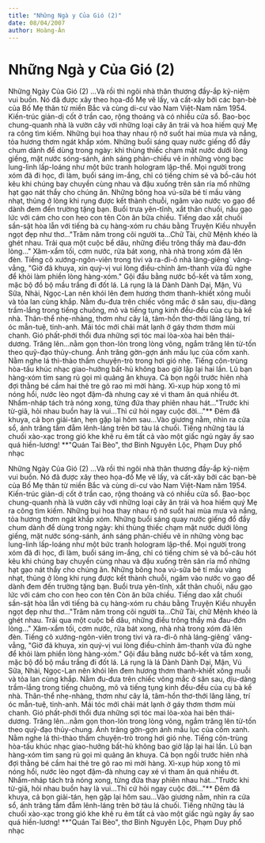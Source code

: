 ```yaml
---
title: "Những Ngà y Của Gió (2)"
date: 08/04/2007
author: Hoàng-Ân
---
```


# Những Ngà y Của Gió (2)

Những Ngày Của Gió (2)
     ...Và rồi thì ngôi nhà thân thương đầy-ắp kỷ-niệm vui buồn.  Nó đã được xây theo họa-đồ Mẹ vẽ lấy, và cất-xây bởi các bạn-bè của Bố Mẹ thân từ miền Bắc và cùng di-cư vào Nam Việt-Nam năm 1954. Kiến-trúc giản-dị cốt ở trần cao, rộng thoáng và có nhiều cửa sổ.  Bao-bọc chung-quanh nhà là vườn cây với những loại cây ăn trái và hoa hiếm quý Mẹ ra công tìm kiếm.  Những bụi hoa thay nhau rộ nở suốt hai mùa mưa và nắng, tỏa hương thơm ngát khắp xóm.
     Những buổi sáng quay nước giếng đổ đầy chum dành để dùng trong ngày: khi thùng thiếc chạm mặt nước dưới lòng giếng, mặt nước sóng-sánh, ánh sáng phản-chiếu vẽ in những vòng bạc lung-linh lấp-loáng như một bức tranh hologram lập-thể.  Mọi người trong xóm đã đi học, đi làm, buổi sáng im-ắng, chỉ có tiếng chim sẻ và bồ-câu hót kêu khi chúng bay chuyền cùng nhau và đậu xuống trên sân rỉa mổ những hạt gạo nát thẩy cho chúng ăn.  Những bông hoa vú-sữa bé tí mầu vàng nhạt, thủng ở lòng khi rụng được kết thành chuỗi, ngâm vào nước vo gạo để dành đem đến trường tặng bạn. 
     Buổi trưa yên-tĩnh, xắt thân chuối, nấu gạo lức với cám cho con heo con tên Còn ăn bữa chiều.  Tiếng dao xắt chuối sần-sật hòa lẫn với tiếng bà cụ hàng-xóm ru cháu bằng Truyện Kiều nhuyễn ngọt đẹp như thơ..."Trăm năm trong cõi người ta...Chữ Tài, chữ Mệnh khéo là ghét nhau.  Trải qua một cuộc bể dâu, những điều trông thấy mà đau-đớn lòng..."
     Xâm-xẩm tối, cơm nước, rửa bát xong, nhà nhà trong xóm đã lên đèn.  Tiếng cô xướng-ngôn-viên trong tivi và ra-đi-ô nhà láng-giêng` văng-vẳng, "Giờ đã khuya, xin quý-vị vui lòng điều-chỉnh âm-thanh vừa đủ nghe để khỏi làm phiền lòng hàng-xóm."  Gội đầu bằng nước bồ-kết và tắm xong, mặc bộ đồ bộ mầu trắng đi đốt lá.  Lá rụng là lá Dành Dành Dại, Mận, Vú Sữa, Nhài, Ngọc-Lan nên khói lên đem hương thơm thanh-khiết xông muỗi và tỏa lan cùng khắp.  Nằm đu-đưa trên chiếc võng mắc ở sân sau, dịu-dàng trầm-lắng trong tiếng chuông, mõ và tiếng tụng kinh đều-đều của cụ bà kế nhà.  Thân-thể nhẹ-nhàng, thơm như cây lá, tâm-hồn thơ-thới lâng lâng, trí óc mẫn-tuệ, tinh-anh.  Mái tóc mới chải mát lạnh ở gáy thơm thơm mùi chanh.  Gió phất-phới thổi đưa những sợi tóc mai lòa-xòa hai bên thái-dương.
     Trăng lên...nằm gọn thon-lỏn trong lòng võng, ngắm trăng lên từ-tốn theo quỹ-đạo thủy-chung.  Ánh trăng gờn-gợn ánh mầu lục của cốm xanh.  Nằm nghe lá thì-thào thầm chuyện-trò trong hơi gió nhẹ.  Tiếng côn-trùng hòa-tấu khúc nhạc giao-hưởng bất-hủ không bao giờ lập lại hai lần.  Lũ bạn hàng-xóm tìm sang rủ gọi mì quảng ăn khuya.  Cả bọn ngồi trước hiên nhà đợi thằng bé cầm hai thẻ tre gõ rao mì mời hàng.  Xì-xụp húp xong tô mì nóng hổi, nước lèo ngọt đậm-đà nhưng cay xé vì tham ăn quá nhiều ớt.  Nhấm-nháp tách trà nóng xong, từng đứa thay phiên nhau hát..."Trước khi từ-giã, hỏi nhau buồn hay là vui...Thì cứ hỏi ngay cuộc đời..."**  Đêm đã khuya, cả bọn giải-tán, hẹn gặp lại hôm sau...Vào giương nằm, nhìn ra cửa sổ, ánh trăng tắm đẫm lênh-láng trên bờ tàu lá chuối.  Tiếng những tàu lá chuối xào-xạc trong gió khe khẽ ru êm tất cả vào một giấc ngủ ngày ấy sao quá hiền-lương!
**"Quán Tai Bèo", thơ Bình Nguyên Lộc, Phạm Duy phổ nhạc

Những Ngày Của Gió (2)
     ...Và rồi thì ngôi nhà thân thương đầy-ắp kỷ-niệm vui buồn.  Nó đã được xây theo họa-đồ Mẹ vẽ lấy, và cất-xây bởi các bạn-bè của Bố Mẹ thân từ miền Bắc và cùng di-cư vào Nam Việt-Nam năm 1954. Kiến-trúc giản-dị cốt ở trần cao, rộng thoáng và có nhiều cửa sổ.  Bao-bọc chung-quanh nhà là vườn cây với những loại cây ăn trái và hoa hiếm quý Mẹ ra công tìm kiếm.  Những bụi hoa thay nhau rộ nở suốt hai mùa mưa và nắng, tỏa hương thơm ngát khắp xóm.
     Những buổi sáng quay nước giếng đổ đầy chum dành để dùng trong ngày: khi thùng thiếc chạm mặt nước dưới lòng giếng, mặt nước sóng-sánh, ánh sáng phản-chiếu vẽ in những vòng bạc lung-linh lấp-loáng như một bức tranh hologram lập-thể.  Mọi người trong xóm đã đi học, đi làm, buổi sáng im-ắng, chỉ có tiếng chim sẻ và bồ-câu hót kêu khi chúng bay chuyền cùng nhau và đậu xuống trên sân rỉa mổ những hạt gạo nát thẩy cho chúng ăn.  Những bông hoa vú-sữa bé tí mầu vàng nhạt, thủng ở lòng khi rụng được kết thành chuỗi, ngâm vào nước vo gạo để dành đem đến trường tặng bạn. 
     Buổi trưa yên-tĩnh, xắt thân chuối, nấu gạo lức với cám cho con heo con tên Còn ăn bữa chiều.  Tiếng dao xắt chuối sần-sật hòa lẫn với tiếng bà cụ hàng-xóm ru cháu bằng Truyện Kiều nhuyễn ngọt đẹp như thơ..."Trăm năm trong cõi người ta...Chữ Tài, chữ Mệnh khéo là ghét nhau.  Trải qua một cuộc bể dâu, những điều trông thấy mà đau-đớn lòng..."
     Xâm-xẩm tối, cơm nước, rửa bát xong, nhà nhà trong xóm đã lên đèn.  Tiếng cô xướng-ngôn-viên trong tivi và ra-đi-ô nhà láng-giêng` văng-vẳng, "Giờ đã khuya, xin quý-vị vui lòng điều-chỉnh âm-thanh vừa đủ nghe để khỏi làm phiền lòng hàng-xóm."  Gội đầu bằng nước bồ-kết và tắm xong, mặc bộ đồ bộ mầu trắng đi đốt lá.  Lá rụng là lá Dành Dành Dại, Mận, Vú Sữa, Nhài, Ngọc-Lan nên khói lên đem hương thơm thanh-khiết xông muỗi và tỏa lan cùng khắp.  Nằm đu-đưa trên chiếc võng mắc ở sân sau, dịu-dàng trầm-lắng trong tiếng chuông, mõ và tiếng tụng kinh đều-đều của cụ bà kế nhà.  Thân-thể nhẹ-nhàng, thơm như cây lá, tâm-hồn thơ-thới lâng lâng, trí óc mẫn-tuệ, tinh-anh.  Mái tóc mới chải mát lạnh ở gáy thơm thơm mùi chanh.  Gió phất-phới thổi đưa những sợi tóc mai lòa-xòa hai bên thái-dương.
     Trăng lên...nằm gọn thon-lỏn trong lòng võng, ngắm trăng lên từ-tốn theo quỹ-đạo thủy-chung.  Ánh trăng gờn-gợn ánh mầu lục của cốm xanh.  Nằm nghe lá thì-thào thầm chuyện-trò trong hơi gió nhẹ.  Tiếng côn-trùng hòa-tấu khúc nhạc giao-hưởng bất-hủ không bao giờ lập lại hai lần.  Lũ bạn hàng-xóm tìm sang rủ gọi mì quảng ăn khuya.  Cả bọn ngồi trước hiên nhà đợi thằng bé cầm hai thẻ tre gõ rao mì mời hàng.  Xì-xụp húp xong tô mì nóng hổi, nước lèo ngọt đậm-đà nhưng cay xé vì tham ăn quá nhiều ớt.  Nhấm-nháp tách trà nóng xong, từng đứa thay phiên nhau hát..."Trước khi từ-giã, hỏi nhau buồn hay là vui...Thì cứ hỏi ngay cuộc đời..."**  Đêm đã khuya, cả bọn giải-tán, hẹn gặp lại hôm sau...Vào giương nằm, nhìn ra cửa sổ, ánh trăng tắm đẫm lênh-láng trên bờ tàu lá chuối.  Tiếng những tàu lá chuối xào-xạc trong gió khe khẽ ru êm tất cả vào một giấc ngủ ngày ấy sao quá hiền-lương!
**"Quán Tai Bèo", thơ Bình Nguyên Lộc, Phạm Duy phổ nhạc
